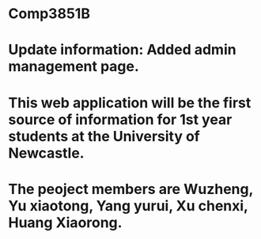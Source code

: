 # Comp3851B
# Update information: Added admin management page.
# This web application will be the first source of information for 1st year students at the University of Newcastle.
# The peoject members are Wuzheng, Yu xiaotong, Yang yurui, Xu chenxi, Huang Xiaorong.
